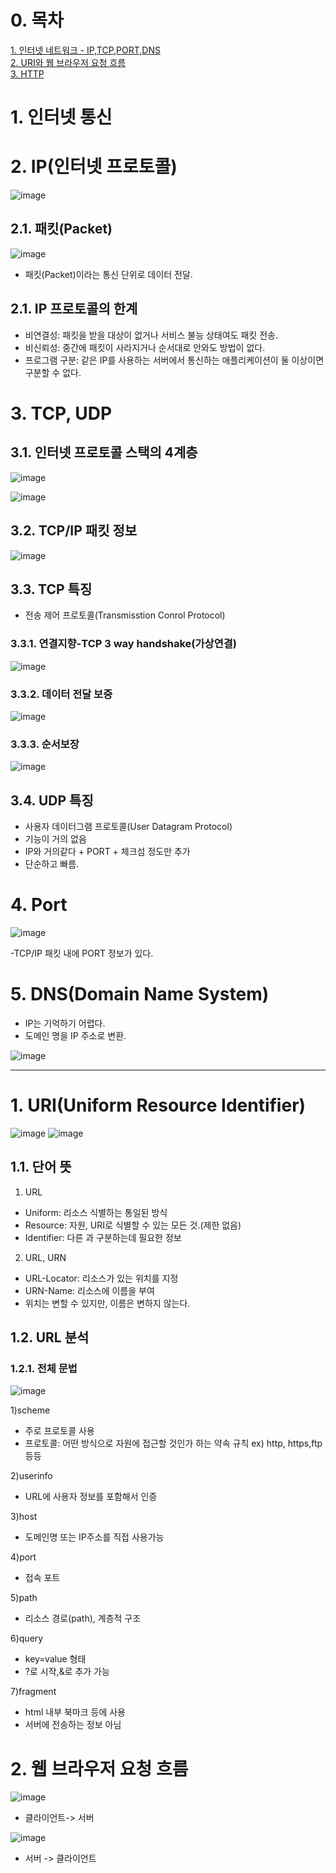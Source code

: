 # 0. 목차

[1. 인터넷 네트워크 - IP,TCP,PORT,DNS](https://github.com/MJ054/HTML_study/edit/main/HTTP_basic/readme.md#1-%EC%9D%B8%ED%84%B0%EB%84%B7-%ED%86%B5%EC%8B%A0)<br/>
[2. URI와 웹 브라우저 요청 흐름](https://github.com/MJ054/HTML_study/edit/main/HTTP_basic/readme.md#1-uriuniform-resource-identifier)<br/>
[3. HTTP]()





# 1. 인터넷 통신
# 2. IP(인터넷 프로토콜)
![image](https://user-images.githubusercontent.com/109513458/180629948-c6f3db2f-021c-4c50-9aee-e450799c7884.png)

## 2.1. 패킷(Packet)

![image](https://user-images.githubusercontent.com/109513458/180629991-9d084a0f-eae5-4a9a-aac5-0f4bf69beae9.png)

- 패킷(Packet)이라는 통신 단위로 데이터 전달.

## 2.1. IP 프로토콜의 한계
- 비연결성: 패킷을 받을 대상이 없거나 서비스 불능 상태여도 패킷 전송.
- 비신뢰성: 중간에 패킷이 사라지거나 순서대로 안와도 방법이 없다.
- 프로그램 구분: 같은 IP를 사용하는 서버에서 통신하는 애플리케이션이 둘 이상이면 구분할 수 없다.

# 3. TCP, UDP
## 3.1. 인터넷 프로토콜 스택의 4계층
![image](https://user-images.githubusercontent.com/109513458/180630082-ea4c2276-7ac2-44b6-b373-ed850ef7edf2.png)

![image](https://user-images.githubusercontent.com/109513458/180630110-10476846-8bab-48d1-8ee8-687ce770b57e.png)

## 3.2. TCP/IP 패킷 정보
![image](https://user-images.githubusercontent.com/109513458/180630124-311ae326-b911-40c9-b80f-a89492e9f56e.png)

## 3.3. TCP 특징
- 전송 제어 프로토콜(Transmisstion Conrol Protocol)
### 3.3.1. 연결지향-TCP 3 way handshake(가상연결)
![image](https://user-images.githubusercontent.com/109513458/180630167-edd075f1-b9ac-48dd-8113-61877cf7e16e.png)

### 3.3.2. 데이터 전달 보증
![image](https://user-images.githubusercontent.com/109513458/180630184-827e5f3c-ea07-437a-bf9c-019b38ad61fa.png)

### 3.3.3. 순서보장
![image](https://user-images.githubusercontent.com/109513458/180630190-fd2a7ea1-4e35-4d93-b085-a0649b71261f.png)

## 3.4. UDP 특징
- 사용자 데이터그램 프로토콜(User Datagram Protocol)
- 기능이 거의 없음
- IP와 거의같다 + PORT + 체크섬 정도만 추가
- 단순하고 빠름.

# 4. Port

![image](https://user-images.githubusercontent.com/109513458/180633749-676dfca6-b1cc-440b-a853-aed32590ed4d.png)

-TCP/IP 패킷 내에 PORT 정보가 있다.

# 5. DNS(Domain Name System)
- IP는 기억하기 어렵다.
- 도메인 명을 IP 주소로 변환.

![image](https://user-images.githubusercontent.com/109513458/180633794-a077c2a3-a699-4cb3-9be3-c82dd72c5045.png)



--------


# 1. URI(Uniform Resource Identifier)

![image](https://user-images.githubusercontent.com/109513458/180635297-9cb5fcc3-b735-4a65-88b8-8d2ad6ac46b0.png)
![image](https://user-images.githubusercontent.com/109513458/180635304-43f73899-69f1-4567-b805-affd9c4e53ff.png)

## 1.1. 단어 뜻
1) URL
- Uniform: 리소스 식별하는 통일된 방식
- Resource: 자원, URI로 식별할 수 있는 모든 것.(제한 없음)
- Identifier: 다른 과 구분하는데 필요한 정보
 
2) URL, URN
- URL-Locator: 리소스가 있는 위치를 지정
- URN-Name: 리소스에 이름을 부여
- 위치는 변할 수 있지만, 이름은 변하지 않는다.

## 1.2. URL 분석
### 1.2.1. 전체 문법

![image](https://user-images.githubusercontent.com/109513458/180635473-e66fbe78-637d-4c7f-b268-3183a1624037.png)

1)scheme
- 주로 프로토콜 사용
- 프로토콜: 어떤 방식으로 자원에 접근할 것인가 하는 약속 규칙
  ex) http, https,ftp 등등
  
2)userinfo
- URL에 사용자 정보를 포함해서 인증

3)host
- 도메인명 또는 IP주소를 직접 사용가능

4)port
- 접속 포트

5)path
- 리소스 경로(path), 계층적 구조

6)query

- key=value 형태
- ?로 시작,&로 추가 가능

7)fragment

- html 내부 북마크 등에 사용
- 서버에 전송하는 정보 아님

# 2. 웹 브라우저 요청 흐름

![image](https://user-images.githubusercontent.com/109513458/180635671-c026bfac-f904-41ea-8698-1f317cd76490.png)

- 클라이언트-> 서버

![image](https://user-images.githubusercontent.com/109513458/180635680-97b3ba73-6363-4575-ac75-9dd8a5b3bd85.png)

- 서버 -> 클라이언트




















